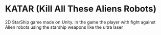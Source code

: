 # KATAR (Kill All These Aliens Robots)

2D StarShip game made on Unity. In the game the player with fight against Alien robots using the starship weapons like the ultra laser
